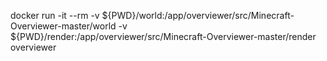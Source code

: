 docker run -it --rm -v ${PWD}/world:/app/overviewer/src/Minecraft-Overviewer-master/world -v ${PWD}/render:/app/overviewer/src/Minecraft-Overviewer-master/render overviewer
